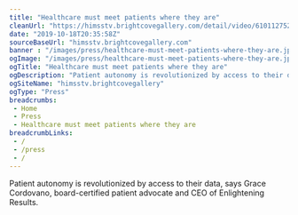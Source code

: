 ```yaml
--- 
title: "Healthcare must meet patients where they are"
cleanUrl: "https://himsstv.brightcovegallery.com/detail/video/6101127525001/healthcare-must-meet-patients-where-they-are?autoStart=true&q=grace%20cordovano"
date: "2019-10-18T20:35:58Z"
sourceBaseUrl: "himsstv.brightcovegallery.com"
banner : "/images/press/healthcare-must-meet-patients-where-they-are.jpg"
ogImage: "/images/press/healthcare-must-meet-patients-where-they-are.jpg"
ogTitle: "Healthcare must meet patients where they are"
ogDescription: "Patient autonomy is revolutionized by access to their data, says Grace Cordovano, board-certified patient advocate and CEO of Enlightening Results."
ogSiteName: "himsstv.brightcovegallery"
ogType: "Press"
breadcrumbs:
 - Home
 - Press
 - Healthcare must meet patients where they are
breadcrumbLinks:
 - / 
 - /press
 - / 
---
```

Patient autonomy is revolutionized by access to their data, says Grace Cordovano, board-certified patient advocate and CEO of Enlightening Results.
